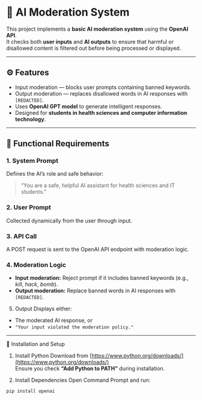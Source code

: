 # 🧠 AI Moderation System

This project implements a **basic AI moderation system** using the **OpenAI API**.  
It checks both **user inputs** and **AI outputs** to ensure that harmful or disallowed content is filtered out before being processed or displayed.

---

## ⚙️ Features
- Input moderation — blocks user prompts containing banned keywords.
- Output moderation — replaces disallowed words in AI responses with `[REDACTED]`.
- Uses **OpenAI GPT model** to generate intelligent responses.
- Designed for **students in health sciences and computer information technology**.

---

## 🧩 Functional Requirements

### 1. System Prompt
Defines the AI’s role and safe behavior:
> “You are a safe, helpful AI assistant for health sciences and IT students.”

### 2. User Prompt
Collected dynamically from the user through input.

### 3. API Call
A POST request is sent to the OpenAI API endpoint with moderation logic.

### 4. Moderation Logic
- **Input moderation:** Reject prompt if it includes banned keywords (e.g., *kill*, *hack*, *bomb*).
- **Output moderation:** Replace banned words in AI responses with `[REDACTED]`.

5. Output
Displays either:
- The moderated AI response, or  
- `"Your input violated the moderation policy."`

---

🧰 Installation and Setup

 1. Install Python
Download from [https://www.python.org/downloads/](https://www.python.org/downloads/)  
Ensure you check **“Add Python to PATH”** during installation.

2. Install Dependencies
Open Command Prompt and run:
```bash
pip install openai

